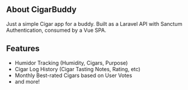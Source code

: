 ## About CigarBuddy

Just a simple Cigar app for a buddy. Built as a Laravel API with Sanctum Authentication, consumed by a Vue SPA.

## Features

- Humidor Tracking (Humidity, Cigars, Purpose)
- Cigar Log History (Cigar Tasting Notes, Rating, etc)
- Monthly Best-rated Cigars based on User Votes
- and more!
